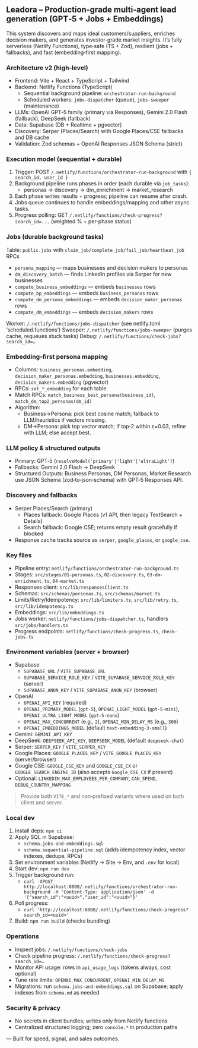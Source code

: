 ## Leadora – Production‑grade multi‑agent lead generation (GPT‑5 + Jobs + Embeddings)

This system discovers and maps ideal customers/suppliers, enriches decision makers, and generates investor‑grade market insights. It’s fully serverless (Netlify Functions), type‑safe (TS + Zod), resilient (jobs + fallbacks), and fast (embedding‑first mapping).

### Architecture v2 (high‑level)
- Frontend: Vite + React + TypeScript + Tailwind
- Backend: Netlify Functions (TypeScript)
  - Sequential background pipeline: `orchestrator-run-background`
  - Scheduled workers: `jobs-dispatcher` (queue), `jobs-sweeper` (maintenance)
- LLMs: OpenAI GPT‑5 family (primary via Responses), Gemini 2.0 Flash (fallback), DeepSeek (fallback)
- Data: Supabase (DB + Realtime + pgvector)
- Discovery: Serper (Places/Search) with Google Places/CSE fallbacks and DB cache
- Validation: Zod schemas + OpenAI Responses JSON Schema (strict)

### Execution model (sequential + durable)
1) Trigger: POST `/.netlify/functions/orchestrator-run-background` with `{ search_id, user_id }`
2) Background pipeline runs phases in order (each durable via `job_tasks`):
   - personas → discovery → dm_enrichment → market_research
3) Each phase writes results + progress; pipeline can resume after crash.
4) Jobs queue continues to handle embeddings/mapping and other async tasks.
5) Progress polling: GET `/.netlify/functions/check-progress?search_id=...` (weighted % + per‑phase status)

### Jobs (durable background tasks)
Table: `public.jobs` with `claim_job/complete_job/fail_job/heartbeat_job` RPCs
- `persona_mapping` — maps businesses and decision makers to personas
- `dm_discovery_batch` — finds LinkedIn profiles via Serper for new businesses
- `compute_business_embeddings` — embeds `businesses` rows
- `compute_bp_embeddings` — embeds `business_personas` rows
- `compute_dm_persona_embeddings` — embeds `decision_maker_personas` rows
- `compute_dm_embeddings` — embeds `decision_makers` rows

Worker: `/.netlify/functions/jobs-dispatcher` (see netlify.toml ‘scheduled.functions’)
Sweeper: `/.netlify/functions/jobs-sweeper` (purges cache, requeues stuck tasks)
Debug: `/.netlify/functions/check-jobs?search_id=…`

### Embedding‑first persona mapping
- Columns: `business_personas.embedding`, `decision_maker_personas.embedding`, `businesses.embedding`, `decision_makers.embedding` (pgvector)
- RPCs: `set_*_embedding` for each table
- Match RPCs: `match_business_best_persona(business_id)`, `match_dm_top2_personas(dm_id)`
- Algorithm:
  - Business→Persona: pick best cosine match; fallback to LLM/heuristics if vectors missing.
  - DM→Persona: pick top vector match; if top‑2 within ε=0.03, refine with LLM; else accept best.

### LLM policy & structured outputs
- Primary: GPT‑5 (`resolveModel('primary'|'light'|'ultraLight')`)
- Fallbacks: Gemini 2.0 Flash → DeepSeek
- Structured Outputs: Business Personas, DM Personas, Market Research use JSON Schema (zod‑to‑json‑schema) with GPT‑5 Responses API.

### Discovery and fallbacks
- Serper Places/Search (primary)
  - Places fallback: Google Places (v1 API, then legacy TextSearch + Details)
  - Search fallback: Google CSE; returns empty result gracefully if blocked
- Response cache tracks source as `serper`, `google_places`, or `google_cse`.

### Key files
- Pipeline entry: `netlify/functions/orchestrator-run-background.ts`
- Stages: `src/stages/01-personas.ts`, `02-discovery.ts`, `03-dm-enrichment.ts`, `04-market.ts`
- Responses client: `src/lib/responsesClient.ts`
- Schemas: `src/schemas/personas.ts`, `src/schemas/market.ts`
- Limits/Retry/Idempotency: `src/lib/limiters.ts`, `src/lib/retry.ts`, `src/lib/idempotency.ts`
- Embeddings: `src/lib/embeddings.ts`
- Jobs worker: `netlify/functions/jobs-dispatcher.ts`, handlers `src/jobs/handlers.ts`
- Progress endpoints: `netlify/functions/check-progress.ts`, `check-jobs.ts`

### Environment variables (server + browser)
- Supabase
  - `SUPABASE_URL` / `VITE_SUPABASE_URL`
  - `SUPABASE_SERVICE_ROLE_KEY` / `VITE_SUPABASE_SERVICE_ROLE_KEY` (server)
  - `SUPABASE_ANON_KEY` / `VITE_SUPABASE_ANON_KEY` (browser)
- OpenAI
  - `OPENAI_API_KEY` (required)
  - `OPENAI_PRIMARY_MODEL` (`gpt-5`), `OPENAI_LIGHT_MODEL` (`gpt-5-mini`), `OPENAI_ULTRA_LIGHT_MODEL` (`gpt-5-nano`)
  - `OPENAI_MAX_CONCURRENT` (e.g., `2`), `OPENAI_MIN_DELAY_MS` (e.g., `300`)
  - `OPENAI_EMBEDDINGS_MODEL` (default `text-embedding-3-small`)
- Gemini: `GEMINI_API_KEY`
- DeepSeek: `DEEPSEEK_API_KEY`, `DEEPSEEK_MODEL` (default `deepseek-chat`)
- Serper: `SERPER_KEY` / `VITE_SERPER_KEY`
- Google Places: `GOOGLE_PLACES_KEY` / `VITE_GOOGLE_PLACES_KEY` (server/browser)
- Google CSE: `GOOGLE_CSE_KEY` and `GOOGLE_CSE_CX` or `GOOGLE_SEARCH_ENGINE_ID` (also accepts `Google_CSE_CX` if present)
- Optional: `LINKEDIN_MAX_EMPLOYEES_PER_COMPANY`, `CAN_SPEND`, `DEBUG_COUNTRY_MAPPING`

> Provide both `VITE_*` and non‑prefixed variants where used on both client and server.

### Local dev
1) Install deps: `npm ci`
2) Apply SQL in Supabase:
   - `schema.jobs-and-embeddings.sql`
   - `schema.sequential-pipeline.sql` (adds idempotency index, vector indexes, dedupe, RPCs)
3) Set environment variables (Netlify → Site → Env, and `.env` for local)
4) Start dev: `npm run dev`
5) Trigger background run:
   - `curl -XPOST http://localhost:8888/.netlify/functions/orchestrator-run-background -H 'Content-Type: application/json' -d '{"search_id":"<uuid>","user_id":"<uuid>"}'`
6) Poll progress:
   - `curl 'http://localhost:8888/.netlify/functions/check-progress?search_id=<uuid>'`
7) Build: `npm run build` (checks bundling)

### Operations
- Inspect jobs: `/.netlify/functions/check-jobs`
- Check pipeline progress: `/.netlify/functions/check-progress?search_id=…`
- Monitor API usage: rows in `api_usage_logs` (tokens always, cost optional)
- Tune rate limits: `OPENAI_MAX_CONCURRENT`, `OPENAI_MIN_DELAY_MS`
- Migrations: run `schema.jobs-and-embeddings.sql` on Supabase; apply indexes from `schema.md` as needed

### Security & privacy
- No secrets in client bundles; writes only from Netlify functions
- Centralized structured logging; zero `console.*` in production paths

— Built for speed, signal, and sales outcomes.
